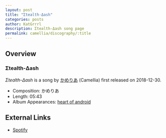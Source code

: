 ```yaml
---
layout: post
title: "Σtealth-Δash"
categories: posts
author: KatGrrrl
description: Σtealth-Δash song page
permalink: camellia/discography/:title
---
```


## Overview

### Σtealth-Δash

*Σtealth-Δash* is a song by [かめりあ](<{% link postsWiki/_posts/2023-12-10-camellia.md %}>) (Camellia) first released on 2018-12-30.

* Composition: かめりあ
* Length: 05:43
* Album Appearances: [heart of android](<{% link postsInclude/_posts/camellia/albums/heart-of-android/2023-12-21-heart-of-android.md %}>)

## External Links

* [Spotify](https://open.spotify.com/track/60SLXqoXrmQMRXC9krGlzc?si=4e8a641c81a44e06)
